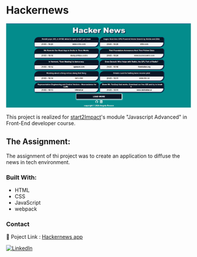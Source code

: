 # Hackernews

<img src="src/img/hackernews.png" width="600" heigth="300">

This project is realized for [start2Impact](https://www.start2impact.it/)'s module "Javascript Advanced" in Front-End developer course.

## The Assignment:
The assignment of thi project was to create an application to diffuse the news in tech environment.



### Built With:
- HTML
- CSS
- JavaScript
- webpack

### Contact
🔗 Poject Link : [Hackernews app](https://giangy25.github.io/Hackernews-app/)

[![LinkedIn][linkedin-shield]][linkedin-url]

[linkedin-url]: https://www.linkedin.com/in/angela-rosace-744925291/
[linkedin-shield]: https://img.shields.io/badge/-LinkedIn-black.svg?style=for-the-badge&logo=linkedin&colorB=555
